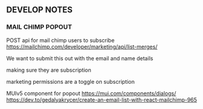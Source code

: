 ## DEVELOP NOTES

### MAIL CHIMP POPOUT

POST api for mail chimp users to subscribe
https://mailchimp.com/developer/marketing/api/list-merges/

We want to submit this out with the email and name details

making sure they are subscription 

marketing permissions are a toggle on subscription

MUIv5 component for popout
https://mui.com/components/dialogs/
https://dev.to/gedalyakrycer/create-an-email-list-with-react-mailchimp-965

